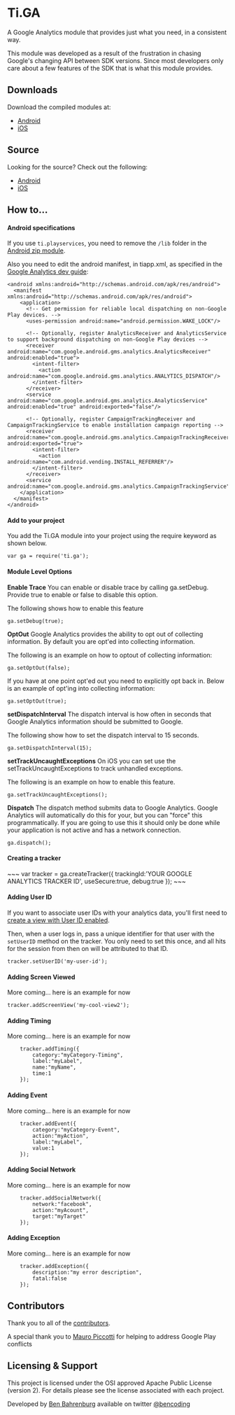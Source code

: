 <h1>Ti.GA</h1>

A Google Analytics module that provides just what you need, in a consistent way.

This module was developed as a result of the frustration in chasing Google's changing API between SDK versions. Since most developers only care about a few features of the SDK that is what this module provides.

<h2>Downloads</h2>
Download the compiled modules at:

* [Android](https://github.com/benbahrenburg/Ti.GA/tree/master/android/dist)
* [iOS](https://github.com/benbahrenburg/Ti.GA/tree/master/iphone/dist)

<h2>Source</h2>
Looking for the source? Check out the following:

* [Android](https://github.com/benbahrenburg/Ti.GA/tree/master/android/src/ti/ga)
* [iOS](https://github.com/benbahrenburg/Ti.GA/tree/master/iphone)

<h2>How to...</h2>

<h4>Android specifications</h4>

If you use `ti.playservices`, you need to remove the `/lib` folder in the [Android zip module](https://github.com/benbahrenburg/Ti.GA/tree/master/android/dist).

Also you need to edit the android manifest, in tiapp.xml, as specified in the [Google Analytics dev guide](https://developers.google.com/analytics/devguides/collection/android/v4/):
~~~
<android xmlns:android="http://schemas.android.com/apk/res/android">
  <manifest xmlns:android="http://schemas.android.com/apk/res/android">
    <application>
      <!-- Get permission for reliable local dispatching on non-Google Play devices. -->
      <uses-permission android:name="android.permission.WAKE_LOCK"/>

      <!-- Optionally, register AnalyticsReceiver and AnalyticsService to support background dispatching on non-Google Play devices -->
      <receiver android:name="com.google.android.gms.analytics.AnalyticsReceiver" android:enabled="true">
        <intent-filter>
          <action android:name="com.google.android.gms.analytics.ANALYTICS_DISPATCH"/>
        </intent-filter>
      </receiver>
      <service android:name="com.google.android.gms.analytics.AnalyticsService" android:enabled="true" android:exported="false"/>

      <!-- Optionally, register CampaignTrackingReceiver and CampaignTrackingService to enable installation campaign reporting -->
      <receiver android:name="com.google.android.gms.analytics.CampaignTrackingReceiver" android:exported="true">
        <intent-filter>
          <action android:name="com.android.vending.INSTALL_REFERRER"/>
        </intent-filter>
      </receiver>
      <service android:name="com.google.android.gms.analytics.CampaignTrackingService"/>
    </application>
  </manifest>
</android>
~~~

<h4>Add to your project</h4>
You add the Ti.GA module into your project using the require keyword as shown below.

~~~
var ga = require('ti.ga');
~~~

<h4>Module Level Options</h4>

<b>Enable Trace</b>
You can enable or disable trace by calling ga.setDebug.  Provide true to enable or false to disable this option.

The following shows how to enable this feature
~~~
ga.setDebug(true);
~~~

<b>OptOut</b>
Google Analytics provides the ability to opt out of collecting information.  By default you are opt'ed into collecting information.

The following is an example on how to optout of collecting information:
~~~
ga.setOptOut(false);
~~~

If you have at one point opt'ed out you need to explicitly opt back in.  Below is an example of opt'ing into collecting information:
~~~
ga.setOptOut(true);
~~~

<b>setDispatchInterval</b>
The dispatch interval is how often in seconds that Google Analytics information should be submitted to Google.

The following show how to set the dispatch interval to 15 seconds.
~~~
ga.setDispatchInterval(15);
~~~

<b>setTrackUncaughtExceptions</b>
On iOS you can set use the setTrackUncaughtExceptions to track unhandled exceptions.

The following is an example on how to enable this feature.
~~~
ga.setTrackUncaughtExceptions();
~~~

<b>Dispatch</b>
The dispatch method submits data to Google Analytics.  Google Analytics will automatically do this for your, but you can "force" this programmatically.  If you are going to use this it should only be done while your application is not active and has a network connection.  

~~~
ga.dispatch();
~~~

<h4>Creating a tracker</h4>
~~~
var tracker = ga.createTracker({
   trackingId:'YOUR GOOGLE ANALYTICS TRACKER ID',
   useSecure:true,
   debug:true
});
~~~

<h4>Adding User ID</h4>

If you want to associate user IDs with your analytics data, you'll first need to [create a view with User ID enabled](https://support.google.com/analytics/answer/3123666).

Then, when a user logs in, pass a unique identifier for that user with the `setUserID` method on the tracker. You only need to set this once, and all hits for the session from then on will be attributed to that ID.

~~~
tracker.setUserID('my-user-id');
~~~

<h4>Adding Screen Viewed</h4>

More coming... here is an example for now

~~~
tracker.addScreenView('my-cool-view2');
~~~

<h4>Adding Timing</h4>

More coming... here is an example for now

~~~
    tracker.addTiming({
        category:"myCategory-Timing",
        label:"myLabel",
        name:"myName",
        time:1
    });
~~~

<h4>Adding Event</h4>

More coming... here is an example for now

~~~
    tracker.addEvent({
        category:"myCategory-Event",
        action:"myAction",
        label:"myLabel",
        value:1
    });  
~~~

<h4>Adding Social Network</h4>

More coming... here is an example for now

~~~
    tracker.addSocialNetwork({
        network:"facebook",
        action:"myAcount",
        target:"myTarget"
    });  
~~~

<h4>Adding Exception</h4>

More coming... here is an example for now

~~~
    tracker.addException({
        description:"my error description",
        fatal:false
    });  
~~~

<h2>Contributors</h2>

Thank you to all of the [contributors](https://github.com/benbahrenburg/Ti.GA/graphs/contributors).

A special thank you to [Mauro Piccotti](https://github.com/nonno) for helping to address Google Play conflicts

<h2>Licensing & Support</h2>

This project is licensed under the OSI approved Apache Public License (version 2). For details please see the license associated with each project.

Developed by [Ben Bahrenburg](http://bahrenburgs.com) available on twitter [@bencoding](http://twitter.com/benCoding)
